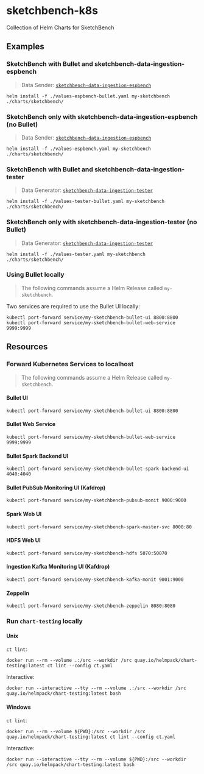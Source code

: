 # sketchbench-k8s

Collection of Helm Charts for SketchBench

## Examples

### SketchBench with Bullet and sketchbench-data-ingestion-espbench

> Data Sender: [`sketchbench-data-ingestion-espbench`](https://github.com/SketchBench/sketchbench-data-ingestion-espbench)

    helm install -f ./values-espbench-bullet.yaml my-sketchbench ./charts/sketchbench/

### SketchBench only with sketchbench-data-ingestion-espbench (no Bullet)

> Data Sender: [`sketchbench-data-ingestion-espbench`](https://github.com/SketchBench/sketchbench-data-ingestion-espbench)

    helm install -f ./values-espbench.yaml my-sketchbench ./charts/sketchbench/

### SketchBench with Bullet and sketchbench-data-ingestion-tester

> Data Generator: [`sketchbench-data-ingestion-tester`](https://github.com/SketchBench/sketchbench-data-ingestion-tester)

    helm install -f ./values-tester-bullet.yaml my-sketchbench ./charts/sketchbench/

### SketchBench only with sketchbench-data-ingestion-tester (no Bullet)

> Data Generator: [`sketchbench-data-ingestion-tester`](https://github.com/SketchBench/sketchbench-data-ingestion-tester)

    helm install -f ./values-tester.yaml my-sketchbench ./charts/sketchbench/

### Using Bullet locally

> The following commands assume a Helm Release called `my-sketchbench`.

Two services are required to use the Bullet UI locally:

    kubectl port-forward service/my-sketchbench-bullet-ui 8800:8800
    kubectl port-forward service/my-sketchbench-bullet-web-service 9999:9999

## Resources

### Forward Kubernetes Services to localhost

> The following commands assume a Helm Release called `my-sketchbench`.

#### Bullet UI

    kubectl port-forward service/my-sketchbench-bullet-ui 8800:8800

#### Bullet Web Service

    kubectl port-forward service/my-sketchbench-bullet-web-service 9999:9999

#### Bullet Spark Backend UI

    kubectl port-forward service/my-sketchbench-bullet-spark-backend-ui 4040:4040

#### Bullet PubSub Monitoring UI (Kafdrop)

    kubectl port-forward service/my-sketchbench-pubsub-monit 9000:9000

#### Spark Web UI

    kubectl port-forward service/my-sketchbench-spark-master-svc 8000:80

#### HDFS Web UI

    kubectl port-forward service/my-sketchbench-hdfs 5070:50070

#### Ingestion Kafka Monitoring UI (Kafdrop)

    kubectl port-forward service/my-sketchbench-kafka-monit 9001:9000

#### Zeppelin

    kubectl port-forward service/my-sketchbench-zeppelin 8080:8080

### Run `chart-testing` locally

#### Unix

`ct lint`:

    docker run --rm --volume .:/src --workdir /src quay.io/helmpack/chart-testing:latest ct lint --config ct.yaml

Interactive:

    docker run --interactive --tty --rm --volume .:/src --workdir /src quay.io/helmpack/chart-testing:latest bash

#### Windows

`ct lint`:

    docker run --rm --volume ${PWD}:/src --workdir /src quay.io/helmpack/chart-testing:latest ct lint --config ct.yaml

Interactive:

    docker run --interactive --tty --rm --volume ${PWD}:/src --workdir /src quay.io/helmpack/chart-testing:latest bash
